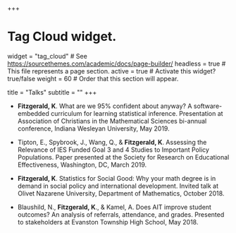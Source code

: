 +++
# Tag Cloud widget.
widget = "tag_cloud"  # See https://sourcethemes.com/academic/docs/page-builder/
headless = true  # This file represents a page section.
active = true # Activate this widget? true/false
weight = 60  # Order that this section will appear.

title = "Talks"
subtitle = ""
+++

- **Fitzgerald, K**. What are we 95% confident about anyway? A software-embedded 	curriculum for learning statistical inference. Presentation at Association of Christians in the Mathematical Sciences bi-annual conference, Indiana 
Wesleyan University, May 2019.

- Tipton, E., Spybrook, J., Wang, Q., & **Fitzgerald, K**.  Assessing the Relevance of IES Funded Goal 3 and 4 Studies to Important Policy Populations. Paper presented at the Society for Research on Educational Effectiveness, Washington, DC, March 2019. 

- **Fitzgerald, K**. Statistics for Social Good: Why your math degree is in demand in social policy and international development. Invited talk at Olivet 
Nazarene University, Department of Mathematics, October 2018. 

- Blaushild, N., **Fitzgerald, K**., & Kamel, A. Does AIT improve student outcomes? An analysis of referrals, attendance, and grades. Presented to stakeholders at Evanston Township High School, May 2018. 
